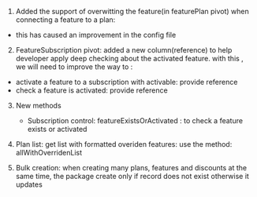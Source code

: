 1. Added the support of overwitting the feature(in featurePlan pivot) when connecting a feature to a plan:

-   this has caused an improvement in the config file

2. FeatureSubscription pivot: added a new column(reference) to help developer apply deep checking about the activated feature. with this , we will need to improve the way to :

-   activate a feature to a subscription with activable: provide reference
-   check a feature is activated: provide reference

3. New methods

    - Subscription control: featureExistsOrActivated : to check a feature exists or activated

4. Plan list: get list with formatted overiden features: use the method: allWithOverridenList
5. Bulk creation: when creating many plans, features and discounts at the same time, the package create only if record does not exist otherwise it updates
